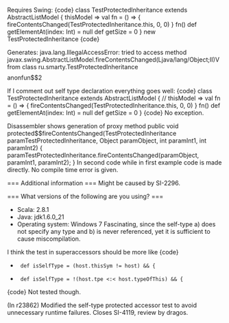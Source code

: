 Requires Swing:
{code}
class TestProtectedInheritance extends AbstractListModel {
  thisModel =>
  val fn = () => {
    fireContentsChanged(TestProtectedInheritance.this, 0, 0)
  }
  fn()
  def getElementAt(index: Int) = null
  def getSize = 0
}
new TestProtectedInheritance
{code} 

Generates:
java.lang.IllegalAccessError: tried to access method javax.swing.AbstractListModel.fireContentsChanged(Ljava/lang/Object;II)V from class ru.smarty.TestProtectedInheritance$$$$anonfun$$2

If I comment out self type declaration everything goes well:
{code}
class TestProtectedInheritance extends AbstractListModel {
//  thisModel =>
  val fn = () => {
    fireContentsChanged(TestProtectedInheritance.this, 0, 0)
  }
  fn()
  def getElementAt(index: Int) = null
  def getSize = 0
}
{code}
No exception.

Disassembler shows generation of proxy method 
  public void protected$$fireContentsChanged(TestProtectedInheritance paramTestProtectedInheritance, Object paramObject, int paramInt1, int paramInt2)
  {
    paramTestProtectedInheritance.fireContentsChanged(paramObject, paramInt1, paramInt2);
  }
In second code while in first example code is made directly. No compile time error is given.

=== Additional information ===
Might be caused by SI-2296.

=== What versions of the following are you using? ===
  - Scala: 2.8.1
  - Java: jdk1.6.0_21
  - Operating system: Windows 7
Fascinating, since the self-type a) does not specify any type and b) is never referenced, yet it is sufficient to cause miscompilation.

I think the test in superaccessors should be more like
{code}
-      def isSelfType = (host.thisSym != host) && {
+      def isSelfType = !(host.tpe <:< host.typeOfThis) && {
{code}
Not tested though.

(In r23862) Modified the self-type protected accessor test to avoid unnecessary
runtime failures.  Closes SI-4119, review by dragos.

